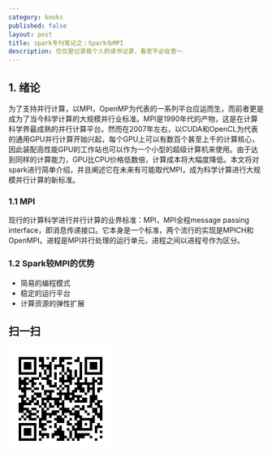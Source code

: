 ```yaml
---
category: books
published: false
layout: post
title: spark专刊笔记之：Spark与MPI
description: 仅仅是记录我个人的读书记录，看官不必在意～
---
```


## 
## 1. 绪论

为了支持并行计算，以MPI，OpenMP为代表的一系列平台应运而生，而前者更是成为了当今科学计算的大规模并行业标准。MPI是1990年代的产物，这是在计算科学界最成熟的并行计算平台。然而在2007年左右，以CUDA和OpenCL为代表的通用GPU并行计算开始兴起，每个GPU上可以有数百个甚至上千的计算核心，因此装配高性能GPU的工作站也可以作为一个小型的超级计算机来使用。由于达到同样的计算能力，GPU比CPU价格低数倍，计算成本将大幅度降低。本文将对spark进行简单介绍，并且阐述它在未来有可能取代MPI，成为科学计算进行大规模并行计算的新标准。

### 1.1 MPI
现行的计算科学进行并行计算的业界标准：MPI，MPI全程message passing interface，即消息传递接口。它本身是一个标准，两个流行的实现是MPICH和OpenMPI。进程是MPI并行处理的运行单元，进程之间以进程号作为区分。

### 1.2 Spark较MPI的优势

- 简易的编程模式
- 稳定的运行平台
- 计算资源的弹性扩展




## 扫一扫     

![2015-03-15-spark-magzines-from-sparkchina-2.md](../../images/share/2015-03-15-spark-magzines-from-sparkchina-2.md.jpg)